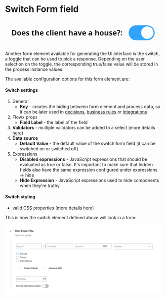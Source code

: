 # Switch Form field

![](../../img/switch_form_field.gif)

Another form element available for generating the UI interface is the switch, a toggle that can be used to pick a response. Depending on the user selection on the toggle, the corresponding true/false value will be stored in the process instance values.

The available configuration options for this form element are:

#### Switch settings

1. General
   * **Key** - creates the biding between form element and process data, so it can be later used in [decisions](../../../node/exclusive-gateway-node.md), [business rules](../../../node/task-node/task-node.md) or [integrations](../../../node/message-send-received-task-node.md)
2. Flowx props
   * **Field Label** - the label of the field
3. **Validators** - multiple validators can be added to a select (more details [here](../../validators.md))
4. **Data source**
   * **Default Value** - the default value of the switch form field (it can be switched on or switched off)
5. Expressions
   * **Disabled expressions** - JavaScript expressions that should be evaluated as true or false. It's important to make sure that hidden fields also have the same expression configured under expressions → hide
   * **Hide Expression** - JavaScript expressions used to hide components when they're truthy

#### Switch styling

* valid CSS properties (more details [here](../../#styling))

This is how the switch element defined above will look in a form:

![Switch element example](../../img/switch_form_field_styling.png)